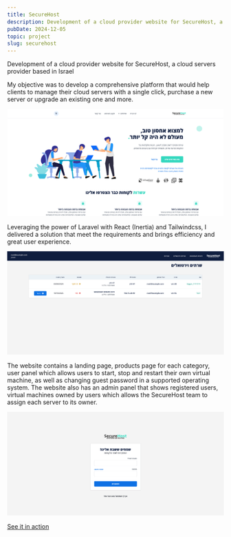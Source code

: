```yaml
---
title: SecureHost
description: Development of a cloud provider website for SecureHost, a cloud servers provider based in israel
pubDate: 2024-12-05
topic: project
slug: securehost
---
```


Development of a cloud provider website for SecureHost, a cloud servers provider based in Israel

My objective was to develop a comprehensive platform that would help clients to manage their cloud servers with a single click, purchase a new server or upgrade an existing one and more.

![SecureHost landing page](securehost_landing.png)

Leveraging the power of Laravel with React (Inertia) and Tailwindcss, I delivered a solution that meet the requirements and brings efficiency and great user experience.

![SecureHost panel](securehost_panel.png)

The website contains a landing page, products page for each category, user panel which allows users to start, stop and restart their own virtual machine, as well as changing guest password in a supported operating system.
The website also has an admin panel that shows registered users, virtual machines owned by users which allows the SecureHost team to assign each server to its owner.

![SecureHost login page](securehost_login.png)


<a href="https://securehost.store/" target="_blank" class="siia-btn">See it in action</a>
